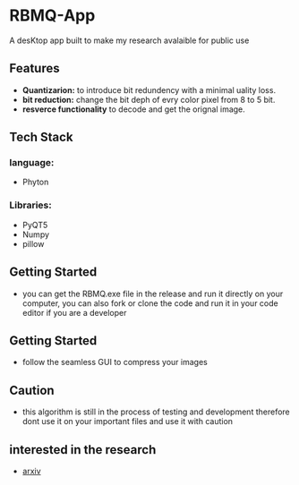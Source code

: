 # RBMQ-App

A desKtop app built to make my research avalaible for public use

## Features

- **Quantizarion:** to introduce bit redundency with a minimal uality loss.
- **bit reduction:** change the bit deph of evry color pixel from 8 to 5 bit.
- **resverce functionality** to decode and get the orignal image.

## Tech Stack

### language:
- Phyton

### Libraries:
- PyQT5
- Numpy
- pillow
## Getting Started
- you can get the RBMQ.exe file in the release and run it directly on your computer, you can also fork or clone the code and run it in your code editor if you are a developer
## Getting Started
- follow the seamless GUI to compress your images
## Caution
- this algorithm is still in the process of testing and development therefore dont use it on your important files and use it with caution
## interested in the research
- <a href="https://arxiv.org/abs/2409.13789">arxiv</a>
